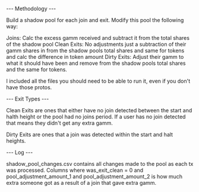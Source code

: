 --- Methodology ---

Build a shadow pool for each join and exit. Modify this pool the following way:

Joins: Calc the excess gamm received and subtract it from the total shares of the shadow pool
Clean Exits: No adjustments just a subtraction of their gamm shares in from the shadow pools total shares and same for tokens and calc the difference in token amount
Dirty Exits: Adjust their gamm to what it should have been and remove from the shadow pools total shares and the same for tokens.

I included all the files you should need to be able to run it, even if you don't have those protos.

--- Exit Types ---

Clean Exits are ones that either have no join detected between the start and halth height or the pool had no joins period. If a user has no join detected that means they didn't get any extra gamm.

Dirty Exits are ones that a join was detected within the start and halt heights.

--- Log ---

shadow_pool_changes.csv contains all changes made to the pool as each tx was processed.
Columns where was_exit_clean = 0 and pool_adjustment_amount_1 and pool_adjustment_amount_2 is how much extra someone got as a result of a join that gave extra gamm. 


